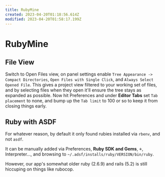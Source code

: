 ```yaml
---
title: RubyMine
created: 2023-04-20T01:18:56.614Z
modified: 2023-04-20T01:58:17.199Z
---
```


# RubyMine

## File View

Switch to Open Files view, on panel settings enable `Tree Appearance -> Compact Directories`, `Open Files with Single Click`, and `Always Select Opened File`. This gives a project view filtered to your working set of files, and by selecting files when they open it'll ensure the tree stays as expanded as possible. Now hit Preferences and under **Editor Tabs** set `Tab placement` to none, and bump up the `Tab limit` to 100 or so to keep it from closing things early.

## Ruby with ASDF

For whatever reason, by default it only found rubies installed via `rbenv`, and not `asdf`.

It can be manually added via Preferences, **Ruby SDK and Gems**, <kbd>+</kbd>, Interpreter..., and browsing to `~/.adsf/installs/ruby/VERSION/bin/ruby`.

However, our app's somewhat older ruby (2.6.9) and rails (5.2) is still hiccuping on things like rubocop.
